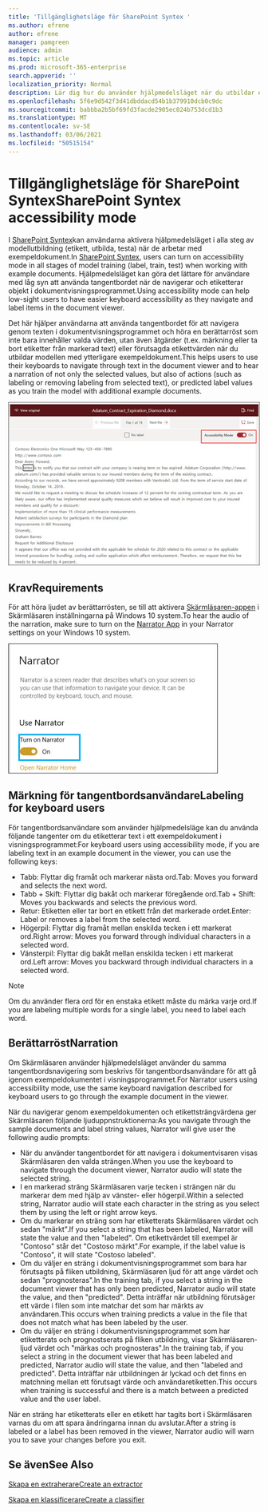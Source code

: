 ```yaml
---
title: 'Tillgänglighetsläge för SharePoint Syntex '
ms.author: efrene
author: efrene
manager: pamgreen
audience: admin
ms.topic: article
ms.prod: microsoft-365-enterprise
search.appverid: ''
localization_priority: Normal
description: Lär dig hur du använder hjälpmedelsläget när du utbildar en modell i SharePoint Syntex.
ms.openlocfilehash: 5f6e9d542f3d41dbddacd54b1b379910dcb0c9dc
ms.sourcegitcommit: babbba2b5bf69fd3facde2905ec024b753dcd1b3
ms.translationtype: MT
ms.contentlocale: sv-SE
ms.lasthandoff: 03/06/2021
ms.locfileid: "50515154"
---
```

# <a name="sharepoint-syntex-accessibility-mode"></a><span data-ttu-id="cce6f-103">Tillgänglighetsläge för SharePoint Syntex</span><span class="sxs-lookup"><span data-stu-id="cce6f-103">SharePoint Syntex accessibility mode</span></span>

<span data-ttu-id="cce6f-104">I [SharePoint Syntex](index.md)kan användarna aktivera hjälpmedelsläget i alla steg av modellutbildning (etikett, utbilda, testa) när de arbetar med exempeldokument.</span><span class="sxs-lookup"><span data-stu-id="cce6f-104">In [SharePoint Syntex](index.md), users can turn on accessibility mode in all stages of model training (label, train, test) when working with example documents.</span></span> <span data-ttu-id="cce6f-105">Hjälpmedelsläget kan göra det lättare för användare med låg syn att använda tangentbordet när de navigerar och etiketterar objekt i dokumentvisningsprogrammet.</span><span class="sxs-lookup"><span data-stu-id="cce6f-105">Using accessibility mode can help low-sight users to have easier keyboard accessibility as they navigate and label items in the document viewer.</span></span>

<span data-ttu-id="cce6f-106">Det här hjälper användarna att använda tangentbordet för att navigera genom texten i dokumentvisningsprogrammet och höra en berättarröst som inte bara innehåller valda värden, utan även åtgärder (t.ex. märkning eller ta bort etiketter från markerad text) eller förutsagda etikettvärden när du utbildar modellen med ytterligare exempeldokument.</span><span class="sxs-lookup"><span data-stu-id="cce6f-106">This helps users to use their keyboards to navigate through text in the document viewer and to hear a narration of not only the selected values, but also of actions (such as labeling or removing labeling from selected text), or predicted label values as you train the model with additional example documents.</span></span> 


![Hjälpmedelsläge](../media/content-understanding/accessibility-mode.png)

## <a name="requirements"></a><span data-ttu-id="cce6f-108">Krav</span><span class="sxs-lookup"><span data-stu-id="cce6f-108">Requirements</span></span>

<span data-ttu-id="cce6f-109">För att höra ljudet av berättarrösten, se till att aktivera [Skärmläsaren-appen](https://support.microsoft.com/windows/complete-guide-to-narrator-e4397a0d-ef4f-b386-d8ae-c172f109bdb1) i Skärmläsaren inställningarna på Windows 10 system.</span><span class="sxs-lookup"><span data-stu-id="cce6f-109">To hear the audio of the narration, make sure to turn on the [Narrator App](https://support.microsoft.com/windows/complete-guide-to-narrator-e4397a0d-ef4f-b386-d8ae-c172f109bdb1) in your Narrator settings on your Windows 10 system.</span></span>

![Aktivera Skärmläsaren](../media/content-understanding/narrator-settings.png)

## <a name="labeling-for-keyboard-users"></a><span data-ttu-id="cce6f-111">Märkning för tangentbordsanvändare</span><span class="sxs-lookup"><span data-stu-id="cce6f-111">Labeling for keyboard users</span></span>

<span data-ttu-id="cce6f-112">För tangentbordsanvändare som använder hjälpmedelsläge kan du använda följande tangenter om du etiketterar text i ett exempeldokument i visningsprogrammet:</span><span class="sxs-lookup"><span data-stu-id="cce6f-112">For keyboard users using accessibility mode, if you are labeling text in an example document in the viewer, you can use the following keys:</span></span>

- <span data-ttu-id="cce6f-113">Tabb: Flyttar dig framåt och markerar nästa ord.</span><span class="sxs-lookup"><span data-stu-id="cce6f-113">Tab: Moves you forward and selects the next word.</span></span>
- <span data-ttu-id="cce6f-114">Tabb + Skift: Flyttar dig bakåt och markerar föregående ord.</span><span class="sxs-lookup"><span data-stu-id="cce6f-114">Tab + Shift: Moves you backwards and selects the previous word.</span></span>
- <span data-ttu-id="cce6f-115">Retur: Etiketten eller tar bort en etikett från det markerade ordet.</span><span class="sxs-lookup"><span data-stu-id="cce6f-115">Enter: Label or removes a label from the selected word.</span></span>
- <span data-ttu-id="cce6f-116">Högerpil: Flyttar dig framåt mellan enskilda tecken i ett markerat ord.</span><span class="sxs-lookup"><span data-stu-id="cce6f-116">Right arrow: Moves you forward through individual characters in a selected word.</span></span>
- <span data-ttu-id="cce6f-117">Vänsterpil: Flyttar dig bakåt mellan enskilda tecken i ett markerat ord.</span><span class="sxs-lookup"><span data-stu-id="cce6f-117">Left arrow: Moves you backward through individual characters in a selected word.</span></span>

> [!NOTE]
> <span data-ttu-id="cce6f-118">Om du använder flera ord för en enstaka etikett måste du märka varje ord.</span><span class="sxs-lookup"><span data-stu-id="cce6f-118">If you are labeling multiple words for a single label, you need to label each word.</span></span>


## <a name="narration"></a><span data-ttu-id="cce6f-119">Berättarröst</span><span class="sxs-lookup"><span data-stu-id="cce6f-119">Narration</span></span>

<span data-ttu-id="cce6f-120">Om Skärmläsaren använder hjälpmedelsläget använder du samma tangentbordsnavigering som beskrivs för tangentbordsanvändare för att gå igenom exempeldokumentet i visningsprogrammet.</span><span class="sxs-lookup"><span data-stu-id="cce6f-120">For Narrator users using accessibility mode, use the same keyboard navigation described for keyboard users to go through the example document in the viewer.</span></span>

<span data-ttu-id="cce6f-121">När du navigerar genom exempeldokumenten och etikettsträngvärdena ger Skärmläsaren följande ljuduppnstruktionerna:</span><span class="sxs-lookup"><span data-stu-id="cce6f-121">As you navigate through the sample documents and label string values, Narrator will give user the following audio prompts:</span></span>

- <span data-ttu-id="cce6f-122">När du använder tangentbordet för att navigera i dokumentvisaren visas Skärmläsaren den valda strängen.</span><span class="sxs-lookup"><span data-stu-id="cce6f-122">When you use the keyboard to navigate through the document viewer, Narrator audio will state the selected string.</span></span>
- <span data-ttu-id="cce6f-123">I en markerad sträng Skärmläsaren varje tecken i strängen när du markerar dem med hjälp av vänster- eller högerpil.</span><span class="sxs-lookup"><span data-stu-id="cce6f-123">Within a selected string, Narrator audio will state each character in the string as you select them by using the left or right arrow keys.</span></span>
- <span data-ttu-id="cce6f-124">Om du markerar en sträng som har etiketterats Skärmläsaren värdet och sedan "märkt".</span><span class="sxs-lookup"><span data-stu-id="cce6f-124">If you select a string that has been labeled, Narrator will state the value and then "labeled".</span></span>  <span data-ttu-id="cce6f-125">Om etikettvärdet till exempel är "Contoso" står det "Costoso märkt".</span><span class="sxs-lookup"><span data-stu-id="cce6f-125">For example, if the label value is "Contoso", it will state "Costoso labeled".</span></span> 
- <span data-ttu-id="cce6f-126">Om du väljer en sträng i dokumentvisningsprogrammet som bara har förutsagts på fliken utbildning, Skärmläsaren ljud för att ange värdet och sedan "prognosteras".</span><span class="sxs-lookup"><span data-stu-id="cce6f-126">In the training tab, if you select a string in the document viewer that has only been predicted, Narrator audio will state the value, and then "predicted".</span></span> <span data-ttu-id="cce6f-127">Detta inträffar när utbildning förutsäger ett värde i filen som inte matchar det som har märkts av användaren.</span><span class="sxs-lookup"><span data-stu-id="cce6f-127">This occurs when training predicts a value in the file that does not match what has been labeled by the user.</span></span>
- <span data-ttu-id="cce6f-128">Om du väljer en sträng i dokumentvisningsprogrammet som har etiketterats och prognostserats på fliken utbildning, visar Skärmläsaren-ljud värdet och "märkas och prognosteras".</span><span class="sxs-lookup"><span data-stu-id="cce6f-128">In the training tab, if you select a string in the document viewer that has been labeled and predicted, Narrator audio will state the value, and then "labeled and predicted".</span></span> <span data-ttu-id="cce6f-129">Detta inträffar när utbildningen är lyckad och det finns en matchning mellan ett förutsagt värde och användaretiketten.</span><span class="sxs-lookup"><span data-stu-id="cce6f-129">This occurs when training is successful and there is a match between a predicted value and the user label.</span></span>



<span data-ttu-id="cce6f-130">När en sträng har etiketterats eller en etikett har tagits bort i Skärmläsaren varnas du om att spara ändringarna innan du avslutar.</span><span class="sxs-lookup"><span data-stu-id="cce6f-130">After a string is labeled or a label has been removed in the viewer, Narrator audio will warn you to save your changes before you exit.</span></span>

## <a name="see-also"></a><span data-ttu-id="cce6f-131">Se även</span><span class="sxs-lookup"><span data-stu-id="cce6f-131">See Also</span></span>

[<span data-ttu-id="cce6f-132">Skapa en extraherare</span><span class="sxs-lookup"><span data-stu-id="cce6f-132">Create an extractor</span></span>](create-an-extractor.md)</br>

[<span data-ttu-id="cce6f-133">Skapa en klassificerare</span><span class="sxs-lookup"><span data-stu-id="cce6f-133">Create a classifier</span></span>](create-a-classifier.md)</br>










 


  
  



